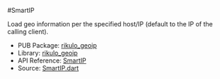 #SmartIP

Load geo information per the specified host/IP (default to the IP of the calling client).

* PUB Package: [rikulo_geoip](http://pub.dartlang.org/packages/rikulo_geoip)
* Library: [rikulo_geoip](geoip:)
* API Reference: [SmartIP](geoip:geoip)
* Source: [SmartIP.dart](source:geoip:lib/src)
